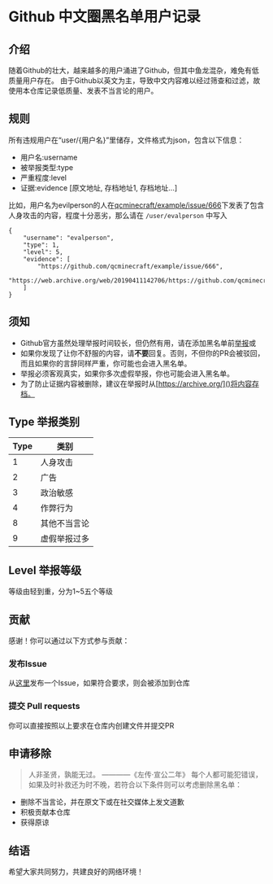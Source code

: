 # Github 中文圈黑名单用户记录

## 介绍
随着Github的壮大，越来越多的用户涌进了Github，但其中鱼龙混杂，难免有低质量用户存在。
由于Github以英文为主，导致中文内容难以经过筛查和过滤，故使用本仓库记录低质量、发表不当言论的用户。

## 规则
所有违规用户在“user/{用户名}”里储存，文件格式为json，包含以下信息：
- 用户名:username
- 被举报类型:type
- 严重程度:level
- 证据:evidence [原文地址, 存档地址1, 存档地址...]

比如，用户名为evilperson的人在[qcminecraft/example/issue/666]()下发表了包含人身攻击的内容，程度十分恶劣，那么请在
`/user/evalperson` 中写入
```
{
    "username": "evalperson",
    "type": 1,
    "level": 5,
    "evidence": [
        "https://github.com/qcminecraft/example/issue/666",
        "https://web.archive.org/web/20190411142706/https://github.com/qcminecraft/example/issue/666"
    ]
}
```

## 须知
- Github官方虽然处理举报时间较长，但仍然有用，请在添加黑名单前[举报](https://github.com/contact/report-content)或
- 如果你发现了让你不舒服的内容，请**不要**回复。否则，不但你的PR会被驳回，而且如果你的言辞同样严重，你可能也会进入黑名单。
- 举报必须客观真实，如果你多次虚假举报，你也可能会进入黑名单。
- 为了防止证据内容被删除，建议在举报时从[https://archive.org/]()将内容存档。

## Type 举报类别
| Type | 类别 |
| -----| ----|
| 1    | 人身攻击 | 
| 2    | 广告 |
| 3    | 政治敏感 |
| 4    | 作弊行为 |
| 8    | 其他不当言论 |
| 9    | 虚假举报过多 |

## Level 举报等级
等级由轻到重，分为1~5五个等级

## 贡献
感谢！你可以通过以下方式参与贡献：

### 发布Issue
从[这里](https://github.com/qcminecraft/gh-blacklist/issues/new/choose)发布一个Issue，如果符合要求，则会被添加到仓库

### 提交 Pull requests
你可以直接按照以上要求在仓库内创建文件并提交PR

## 申请移除
>人非圣贤，孰能无过。  ————《左传·宣公二年》
每个人都可能犯错误，如果及时补救还为时不晚，若符合以下条件则可以考虑删除黑名单：
- 删除不当言论，并在原文下或在社交媒体上发文道歉
- 积极贡献本仓库
- 获得原谅

## 结语
希望大家共同努力，共建良好的网络环境！
